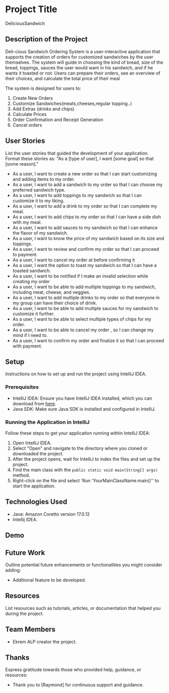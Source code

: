 # Project Title
DeliciousSandwich

## Description of the Project
Deli-cious Sandwich Ordering System is a user-interactive application that supports the creation
of orders for customized sandwiches by the user themselves. The system will guide in choosing 
the kind of bread, size of the bread, toppings, sauces the user would want in his sandwich,
and if he wants it toasted or not. Users can prepare their orders, see an overview of their choices,
and calculate the total price of their meal

The system is designed for users to:
1) Create New Orders
2) Customize Sandwiches(meats,cheeses,regular topping..)
3) Add Extras (drinks and chips)
4) Calculate Prices
5) Order Confirmation and Receipt Generation
6) Cancel orders
 
## User Stories
List the user stories that guided the development of your application. Format these stories as: "As a [type of user], I want [some goal] so that [some reason]."
- As a user, I want to create a new order so that I can start customizing and adding items to my order.
- As a user, I want to add a sandwich to my order so that I can choose my preferred sandwich type.
- As a user, I want to add toppings to my sandwich so that I can customize it to my liking.
- As a user, I want to add a drink to my order so that I can complete my meal.
- As a user, I want to add chips to my order so that I can have a side dish with my meal.
- As a user, I want to add sauces to my sandwich so that I can enhance the flavor of my sandwich.
- As a user, I want to know the price of my sandwich based on its size and toppings.
- As a user, I want to review and confirm my order so that I can proceed to payment.
- As a user, I want to cancel my order at  before confirming it
- As a user, I want the option to toast my sandwich so that I can have a toasted sandwich.
- As a user, I want to be notified if I make an invalid selection while creating my order
- As a user, I want to be able to add multiple toppings to my sandwich, including meat, cheese, and veggies.
- As a user, I want to add multiple drinks to my order so that everyone in my group can have their choice of drink.
- As a user, I want to be able to add multiple sauces for my sandwich to customize it further.
- As a user, I want to be able to select multiple types of chips for my order.
- As a user, I want to be able to cancel my order , so I can change my mind if I need to.
- As a user, I want to confirm my order and finalize it so that I can proceed with payment.



## Setup

Instructions on how to set up and run the project using IntelliJ IDEA.

### Prerequisites

- IntelliJ IDEA: Ensure you have IntelliJ IDEA installed, which you can download from [here](https://www.jetbrains.com/idea/download/).
- Java SDK: Make sure Java SDK is installed and configured in IntelliJ.

### Running the Application in IntelliJ

Follow these steps to get your application running within IntelliJ IDEA:

1. Open IntelliJ IDEA.
2. Select "Open" and navigate to the directory where you cloned or downloaded the project.
3. After the project opens, wait for IntelliJ to index the files and set up the project.
4. Find the main class with the `public static void main(String[] args)` method.
5. Right-click on the file and select 'Run 'YourMainClassName.main()'' to start the application.

## Technologies Used

- Java:  Amazon Coretto version 17.0.12
- Intellij IDEA.

## Demo



## Future Work

Outline potential future enhancements or functionalities you might consider adding:

- Additional feature to be developed.



## Resources

List resources such as tutorials, articles, or documentation that helped you during the project.

## Team Members

-  Ekrem ALP  creator the project.


## Thanks

Express gratitude towards those who provided help, guidance, or resources:

- Thank you to [Raymond] for continuous support and guidance.


